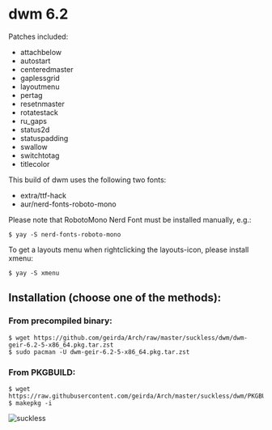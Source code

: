 # dwm 6.2

Patches included:

* attachbelow
* autostart
* centeredmaster
* gaplessgrid
* layoutmenu
* pertag
* resetnmaster
* rotatestack
* ru_gaps
* status2d
* statuspadding
* swallow
* switchtotag
* titlecolor

This build of dwm uses the following two fonts:

* extra/ttf-hack
* aur/nerd-fonts-roboto-mono

Please note that RobotoMono Nerd Font must be installed manually, e.g.:

	$ yay -S nerd-fonts-roboto-mono

To get a layouts menu when rightclicking the layouts-icon, please install xmenu:

	$ yay -S xmenu

## Installation (choose one of the methods):

### From precompiled binary:

	$ wget https://github.com/geirda/Arch/raw/master/suckless/dwm/dwm-geir-6.2-5-x86_64.pkg.tar.zst
	$ sudo pacman -U dwm-geir-6.2-5-x86_64.pkg.tar.zst

### From PKGBUILD:

	$ wget https://raw.githubusercontent.com/geirda/Arch/master/suckless/dwm/PKGBUILD
	$ makepkg -i


![suckless](https://raw.githubusercontent.com/geirda/Arch/master/suckless/suckless.png)
